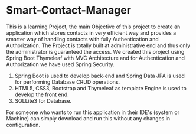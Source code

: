 # Smart-Contact-Manager

This is a learning Project, the main Objective of this project to create an application which stores contacts in very efficient way and provides a smarter way of handling contacts with fully Authentication and Authorization. The Project is totally built at administrative end and thus only the administrator is guaranteed the access. We created this project using Spring Boot Thymeleaf with MVC Architecture and for Authentication and Authorization we have used Spring Security.

1. Spring Boot is used to develop back-end and Spring Data JPA is used for performing Database CRUD operations.
2. HTML5, CSS3, Bootstrap and Thymeleaf as template Engine is used to develop the front end.
3. SQLLite3 for Database.

For someone who wants to run this application in their IDE's (system or Machine) can simply download and run this without any changes in configuration.
